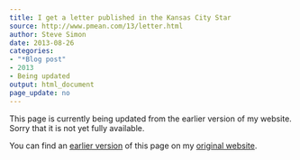 ```yaml
---
title: I get a letter published in the Kansas City Star
source: http://www.pmean.com/13/letter.html
author: Steve Simon
date: 2013-08-26
categories:
- "*Blog post"
- 2013
- Being updated
output: html_document
page_update: no
---
```


This page is currently being updated from the earlier version of my website. Sorry that it is not yet fully available.

<!---More--->

You can find an [earlier version][sim1] of this page on my [original website][sim2].

[sim1]: http://www.pmean.com/13/letter.html
[sim2]: http://www.pmean.com/original_site.html
